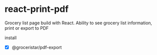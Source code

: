 # react-print-pdf
Grocery list page build with React. Ability to see grocery list information, print or export to PDF


install
- [x] @groceristar/pdf-export
